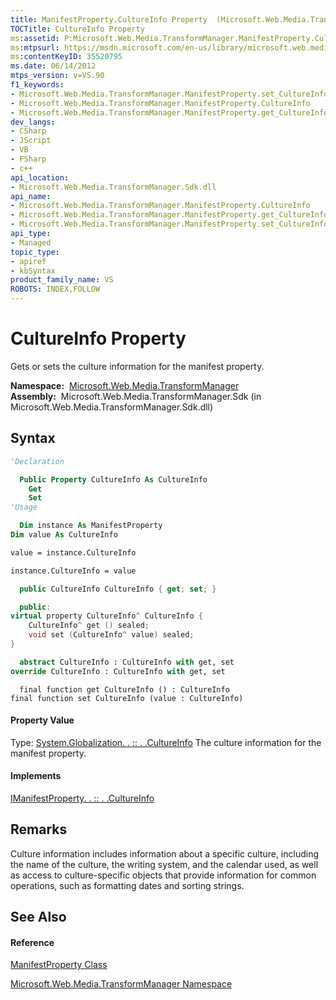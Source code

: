 ```yaml
---
title: ManifestProperty.CultureInfo Property  (Microsoft.Web.Media.TransformManager)
TOCTitle: CultureInfo Property
ms:assetid: P:Microsoft.Web.Media.TransformManager.ManifestProperty.CultureInfo
ms:mtpsurl: https://msdn.microsoft.com/en-us/library/microsoft.web.media.transformmanager.manifestproperty.cultureinfo(v=VS.90)
ms:contentKeyID: 35520795
ms.date: 06/14/2012
mtps_version: v=VS.90
f1_keywords:
- Microsoft.Web.Media.TransformManager.ManifestProperty.set_CultureInfo
- Microsoft.Web.Media.TransformManager.ManifestProperty.CultureInfo
- Microsoft.Web.Media.TransformManager.ManifestProperty.get_CultureInfo
dev_langs:
- CSharp
- JScript
- VB
- FSharp
- c++
api_location:
- Microsoft.Web.Media.TransformManager.Sdk.dll
api_name:
- Microsoft.Web.Media.TransformManager.ManifestProperty.CultureInfo
- Microsoft.Web.Media.TransformManager.ManifestProperty.get_CultureInfo
- Microsoft.Web.Media.TransformManager.ManifestProperty.set_CultureInfo
api_type:
- Managed
topic_type:
- apiref
- kbSyntax
product_family_name: VS
ROBOTS: INDEX,FOLLOW
---
```


# CultureInfo Property

Gets or sets the culture information for the manifest property.

**Namespace:**  [Microsoft.Web.Media.TransformManager](microsoft-web-media-transformmanager-namespace.md)  
**Assembly:**  Microsoft.Web.Media.TransformManager.Sdk (in Microsoft.Web.Media.TransformManager.Sdk.dll)

## Syntax

``` vb
'Declaration

  Public Property CultureInfo As CultureInfo
    Get
    Set
'Usage

  Dim instance As ManifestProperty
Dim value As CultureInfo

value = instance.CultureInfo

instance.CultureInfo = value
```

``` csharp
  public CultureInfo CultureInfo { get; set; }
```

``` c++
  public:
virtual property CultureInfo^ CultureInfo {
    CultureInfo^ get () sealed;
    void set (CultureInfo^ value) sealed;
}
```

``` fsharp
  abstract CultureInfo : CultureInfo with get, set
override CultureInfo : CultureInfo with get, set
```

``` jscript
  final function get CultureInfo () : CultureInfo
final function set CultureInfo (value : CultureInfo)
```

#### Property Value

Type: [System.Globalization. . :: . .CultureInfo](https://msdn.microsoft.com/en-us/library/kx54z3k7\(v=vs.90\))  
The culture information for the manifest property.  

#### Implements

[IManifestProperty. . :: . .CultureInfo](imanifestproperty-cultureinfo-property-microsoft-web-media-transformmanager.md)  

## Remarks

Culture information includes information about a specific culture, including the name of the culture, the writing system, and the calendar used, as well as access to culture-specific objects that provide information for common operations, such as formatting dates and sorting strings.

## See Also

#### Reference

[ManifestProperty Class](manifestproperty-class-microsoft-web-media-transformmanager.md)

[Microsoft.Web.Media.TransformManager Namespace](microsoft-web-media-transformmanager-namespace.md)

